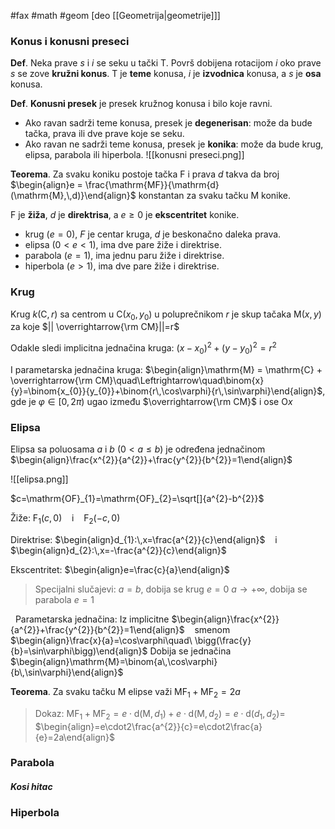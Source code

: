 #fax #math #geom  [deo [[Geometrija|geometrije]]]


### Konus i konusni preseci

**Def**. Neka prave $s$ i $i$ se seku u tački $\mathrm{T}$. Površ dobijena rotacijom $i$ oko prave $s$ se zove **kružni konus**. 
$\mathrm{T}$ je **teme** konusa, $i$ je **izvodnica** konusa, a $s$ je **osa** konusa.

**Def**. **Konusni presek** je presek kružnog konusa i bilo koje ravni.

- Ako ravan sadrži teme konusa, presek je **degenerisan**: može da bude tačka, prava ili dve prave koje se seku.
- Ako ravan ne sadrži teme konusa, presek je **konika**: može da bude krug, elipsa, parabola ili hiperbola.
![[konusni preseci.png]]


**Teorema**. Za svaku koniku postoje tačka $\mathrm{F}$ i prava $d$ takva da broj $\begin{align}e = \frac{\mathrm{MF}}{\mathrm{d}(\mathrm{M},\,d)}\end{align}$ konstantan za svaku tačku $\mathrm{M}$ konike.

$\mathrm{F}$ je **žiža**, $d$ je **direktrisa**, a $e\geqslant0$ je **ekscentritet** konike. 

- krug $(e=0)$, $F$ je centar kruga, $d$ je beskonačno daleka prava.
- elipsa $(0<e<1)$, ima dve pare žiže i direktrise.
- parabola $(e=1)$, ima jednu paru žiže i direktrise.
- hiperbola $(e>1)$, ima dve pare žiže i direktrise.

### Krug
Krug $k(\mathrm{C},\,r)$ sa centrom u $\mathrm{C}(x_{0},\,y_{0})$ u poluprečnikom $r$ je skup tačaka $\mathrm{M}(x,\,y)$ za koje $|| \overrightarrow{\rm CM}||=r$

Odakle sledi implicitna jednačina kruga:
$(x-x_{0})^{2}+(y-y_{0})^{2}=r^{2}$

I parametarska jednačina kruga:
$\begin{align}\mathrm{M} = \mathrm{C} + \overrightarrow{\rm CM}\quad\Leftrightarrow\quad\binom{x}{y}=\binom{x_{0}}{y_{0}}+\binom{r\,\cos\varphi}{r\,\sin\varphi}\end{align}$,
gde je $\varphi\in[0,\,2\pi)$ ugao između $\overrightarrow{\rm CM}$ i ose $\mathrm{O}x$



### Elipsa
Elipsa sa poluosama $a$ i $b$ ($0<a\leqslant b$) je određena jednačinom $\begin{align}\frac{x^{2}}{a^{2}}+\frac{y^{2}}{b^{2}}=1\end{align}$

![[elipsa.png]]

$c=\mathrm{OF}_{1}=\mathrm{OF}_{2}=\sqrt[]{a^{2}-b^{2}}$

Žiže: $\mathrm{F}_{1}(c,\,0)$ $\ \:$ i $\ \:$ $\mathrm{F}_{2}(-c,\, 0)$

Direktrise: $\begin{align}d_{1}:\,x=\frac{a^{2}}{c}\end{align}$ $\ \:$ i $\ \:$ $\begin{align}d_{2}:\,x=-\frac{a^{2}}{c}\end{align}$

Ekscentritet: $\begin{align}e=\frac{c}{a}\end{align}$

> Specijalni slučajevi:
> $a=b$, dobija se krug $e= 0$
> $a\to+\infty$, dobija se parabola $e=1$

$\:$
Parametarska jednačina:
Iz implicitne $\begin{align}\frac{x^{2}}{a^{2}}+\frac{y^{2}}{b^{2}}=1\end{align}$ $\ \:$ smenom $\ \:$ $\begin{align}\frac{x}{a}=\cos\varphi\quad\ \bigg(\frac{y}{b}=\sin\varphi\bigg)\end{align}$
Dobija se jednačina $\begin{align}\mathrm{M}=\binom{a\,\cos\varphi}{b\,\sin\varphi}\end{align}$

**Teorema**. Za svaku tačku $\mathrm{M}$ elipse važi $\mathrm{MF}_{1}+\mathrm{MF}_{2}=2a$
> Dokaz:
> $\mathrm{MF}_{1}+\mathrm{MF}_{2}=e\cdot\mathrm{d}(\mathrm{M},\,d_{1})+e\cdot\mathrm{d}(\mathrm{M},\,d_{2})=e\cdot\mathrm{d}(d_{1},\,d_{2})=$
> $\begin{align}=e\cdot2\frac{a^{2}}{c}=e\cdot2\frac{a}{e}=2a\end{align}$

### Parabola

##### Kosi hitac

### Hiperbola
